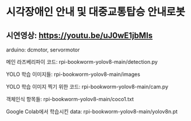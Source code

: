 # 시각장애인 안내 및 대중교통탑승 안내로봇
## 시연영상: https://youtu.be/uJ0wE1jbMIs
 arduino: dcmotor, servormotor
 
메인 라즈베리파이 코드: rpi-bookworm-yolov8-main/detection.py
 
YOLO 학습 이미지들:  rpi-bookworm-yolov8-main/images
 
YOLO 학습 이미지 찍기 위한 코드: rpi-bookworm-yolov8-main/cam.py
 
객체인식 항목들:  rpi-bookworm-yolov8-main/coco1.txt
 
Google Colab에서 학습시킨 data: rpi-bookworm-yolov8-main/yolov8n.pt
